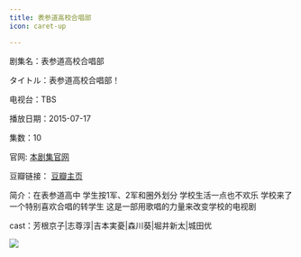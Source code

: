 ```yaml
---
title: 表参道高校合唱部
icon: caret-up

---
```


剧集名：表参道高校合唱部

タイトル：表参道高校合唱部！

电视台：TBS

播放日期：2015-07-17

集数：10

官网: [本剧集官网](https://www.tbs.co.jp/omosan-gassyobu/)

豆瓣链接： [豆瓣主页](https://movie.douban.com/subject/26418086/)


简介：在表参道高中 学生按1军、2军和圈外划分 学校生活一点也不欢乐 学校来了一个特别喜欢合唱的转学生 这是一部用歌唱的力量来改变学校的电视剧 ​​​

cast：芳根京子|志尊淳|吉本実憂|森川葵|堀井新太|城田优

![](https://listpic.tsgsanjiao.com/2015/2015bcdgxhcb.jpg)